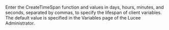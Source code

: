 Enter the CreateTimeSpan function and values in days, hours, minutes, and seconds, separated
		by commas, to specify the lifespan of client variables. The default value is specified in the
		Variables page of the Lucee Administrator.